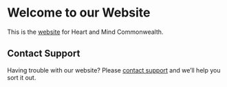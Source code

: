 # Welcome to our Website

This is the [website](https://heartandmindcommonwealth.github.io) for Heart and Mind Commonwealth.

## Contact Support

Having trouble with our website? Please [contact support](mailto://heartandmindcommonwealth@gmail.com) and we’ll help you sort it out.
